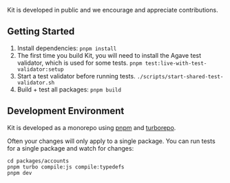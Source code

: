 Kit is developed in public and we encourage and appreciate contributions.

## Getting Started

1. Install dependencies: `pnpm install`
2. The first time you build Kit, you will need to install the Agave test validator, which is used for some tests. `pnpm test:live-with-test-validator:setup`
3. Start a test validator before running tests. `./scripts/start-shared-test-validator.sh`
4. Build + test all packages: `pnpm build`

## Development Environment

Kit is developed as a monorepo using [pnpm](https://pnpm.io/) and [turborepo](https://turborepo.com/).

Often your changes will only apply to a single package. You can run tests for a single package and watch for changes:

```shell
cd packages/accounts
pnpm turbo compile:js compile:typedefs
pnpm dev
```
